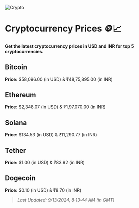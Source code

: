 
![Crypto](https://www.techguide.com.au/wp-content/uploads/2020/11/crypto3.jpeg)

# Cryptocurrency Prices 🪙📈

#### Get the latest cryptocurrency prices in USD and INR for top 5 cryptocurrencies.

## Bitcoin

**Price:** $58,096.00 (in USD) & ₹48,75,895.00 (in INR)

## Ethereum

**Price:** $2,348.07 (in USD) & ₹1,97,070.00 (in INR)

## Solana

**Price:** $134.53 (in USD) & ₹11,290.77 (in INR)

## Tether

**Price:** $1.00 (in USD) & ₹83.92 (in INR)

## Dogecoin

**Price:** $0.10 (in USD) & ₹8.70 (in INR)

> _Last Updated: 9/13/2024, 8:13:44 AM (in GMT)_
